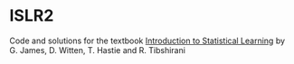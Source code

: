 # ISLR2
Code and solutions for the textbook [Introduction to Statistical Learning](https://www.statlearning.com) by G. James, D. Witten, T. Hastie and R. Tibshirani
